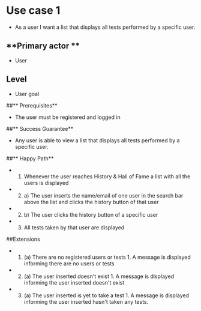 # Use case 1 

*   As a user I want a list that displays all tests performed by a specific user.

## **Primary actor **

* User

## **Level**

* User goal

##** Prerequisites**
* The user must be registered and logged in


##** Success Guarantee**
* Any user is able to view a list that displays all tests performed by a specific user.

##** Happy Path**
*   1. Whenever the user reaches History & Hall of Fame a list with all the users is displayed
*   2. a) The user inserts the name/email of one user in the search bar above the list and clicks the history button of that user
*   2. b) The user clicks the history button of a specific user 
*   3. All tests taken by that user are displayed

##Extensions

* 1.    (a) There are no registered users or tests
            1. A message is displayed informing there are no users or tests

* 2.    (a) The user inserted doesn't exist
            1. A message is displayed informing the user inserted doesn't exist

* 3.    (a) The user inserted is yet to take a test
            1.  A message is displayed informing the user inserted hasn't taken any tests.

